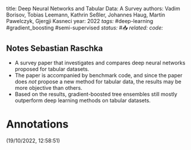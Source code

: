 
title: Deep Neural Networks and Tabular Data: A Survey
authors: Vadim Borisov, Tobias Leemann, Kathrin Seßler, Johannes Haug, Martin Pawelczyk, Gjergji Kasneci
year: 2022
*tags:* #deep-learning #gradient_boosting #semi-supervised
*status:* #📥
*related:* 
*code:* 

## Notes Sebastian Raschka
-   A survey paper that investigates and compares deep neural networks proposed for tabular datasets.
-   The paper is accompanied by benchmark code, and since the paper does _not_ propose a new method for tabular data, the results may be more objective than others.
-   Based on the results, gradient-boosted tree ensembles still mostly outperform deep learning methods on tabular datasets.

# Annotations  
(19/10/2022, 12:58:51)


